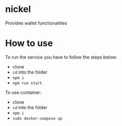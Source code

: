 # nickel
Provides wallet functionalities


# How to use

To run the service you have to follow the steps below:

- clone
- `cd` into the folder
- `npm i`
- `npm run start`


To use container:

- clone
- `cd` into the folder
- `npm i`
- `sudo docker-compose up`
